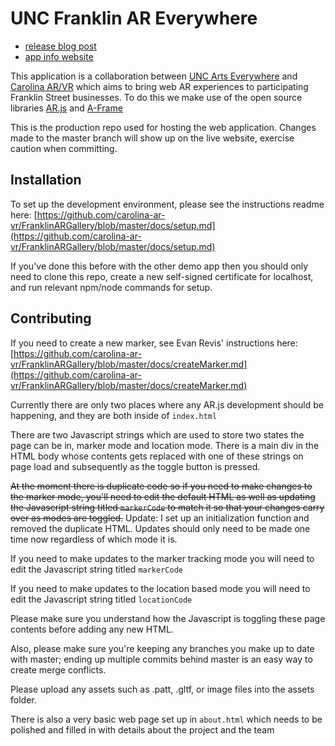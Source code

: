 # UNC Franklin AR Everywhere

- [release blog post](https://artseverywhere.unc.edu/art-walk-on-franklin/)
- [app info website](https://artonfranklin.netlify.app/)

This application is a collaboration between [UNC Arts Everywhere](https://artseverywhere.unc.edu/) and [Carolina AR/VR](https://carvr.org/) which aims to bring web AR experiences to participating Franklin Street businesses. To do this we make use of the open source libraries [AR.js](https://ar-js-org.github.io/AR.js-Docs/) and [A-Frame](https://aframe.io/)

This is the production repo used for hosting the web application. Changes made to the master branch will show up on the live website, exercise caution when committing.

## Installation
To set up the development environment, please see the instructions readme here:
[https://github.com/carolina-ar-vr/FranklinARGallery/blob/master/docs/setup.md](https://github.com/carolina-ar-vr/FranklinARGallery/blob/master/docs/setup.md)

If you've done this before with the other demo app then you should only need to clone this repo, create a new self-signed certificate for localhost, and run relevant npm/node commands for setup.

## Contributing

If you need to create a new marker, see Evan Revis' instructions here:
[https://github.com/carolina-ar-vr/FranklinARGallery/blob/master/docs/createMarker.md](https://github.com/carolina-ar-vr/FranklinARGallery/blob/master/docs/createMarker.md)

Currently there are only two places where any AR.js development should be happening, and they are both inside of ```index.html```

There are two Javascript strings which are used to store two states the page can be in, marker mode and location mode. There is a main div in the HTML body whose contents gets replaced with one of these strings on page load and subsequently as the toggle button is pressed. 

~~At the moment there is duplicate code so if you need to make changes to the marker mode, you'll need to edit the default HTML as well as updating the Javascript string titled ```markerCode``` to match it so that your changes carry over as modes are toggled.~~ Update: I set up an initialization function and removed the duplicate HTML. Updates should only need to be made one time now regardless of which mode it is.

If you need to make updates to the marker tracking mode you will need to edit the Javascript string titled ```markerCode```

If you need to make updates to the location based mode you will need to edit the Javascript string titled ```locationCode```

Please make sure you understand how the Javascript is toggling these page contents before adding any new HTML.

Also, please make sure you're keeping any branches you make up to date with master; ending up multiple commits behind master is an easy way to create merge conflicts. 

Please upload any assets such as .patt, .gltf, or image files into the assets folder.

There is also a very basic web page set up in ```about.html``` which needs to be polished and filled in with details about the project and the team
